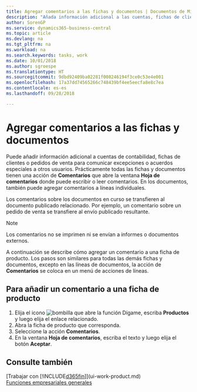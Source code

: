 ```yaml
---
title: Agregar comentarios a las fichas y documentos | Documentos de Microsoft
description: "Añada información adicional a las cuentas, fichas de clientes o pedidos de ventas para comunicar acuerdos, como un precio especial o un método de entrega, a otros usuarios."
author: SorenGP
ms.service: dynamics365-business-central
ms.topic: article
ms.devlang: na
ms.tgt_pltfrm: na
ms.workload: na
ms.search.keywords: tasks, work
ms.date: 10/01/2018
ms.author: sgroespe
ms.translationtype: HT
ms.sourcegitcommit: 9dbd92409ba02281f008246194f3ce0c53e4e001
ms.openlocfilehash: 17a37dd74565266c748439bf4ee5eecfa8e8c7ea
ms.contentlocale: es-es
ms.lasthandoff: 09/28/2018

---
```

# <a name="add-comments-to-cards-and-documents"></a>Agregar comentarios a las fichas y documentos
Puede añadir información adicional a cuentas de contabilidad, fichas de clientes o pedidos de venta para comunicar excepciones o acuerdos especiales a otros usuarios.
Prácticamente todas las fichas y documentos tienen una acción de **Comentarios** que abre la ventana **Hoja de comentarios** donde puede escribir o leer comentarios. En los documentos, también puede agregar comentarios a líneas individuales.

Los comentarios sobre los documentos en curso se transfieren al documento publicado relacionado. Por ejemplo, un comentario sobre un pedido de venta se transfiere al envío publicado resultante.

> [!NOTE]
> Los comentarios no se imprimen ni se envían a informes o documentos externos.

A continuación se describe cómo agregar un comentario a una ficha de producto. Los pasos son similares para todas las demás fichas y documentos, excepto en las líneas de documentos, la acción de **Comentarios** se coloca en un menú de acciones de líneas.

## <a name="to-add-a-comments-to-an-item-card"></a>Para añadir un comentario a una ficha de producto
1. Elija el icono ![bombilla que abre la función Dígame](media/ui-search/search_small.png "Dígame que desea hacer"), escriba **Productos** y luego elija el enlace relacionado.
2. Abra la ficha de producto que corresponda.
3. Seleccione la acción **Comentarios**.
4. En la ventana **Hoja de comentarios**, escriba el texto y luego elija el botón **Aceptar**.

## <a name="see-also"></a>Consulte también
[Trabajar con [!INCLUDE[d365fin](includes/d365fin_md.md)]](ui-work-product.md)  
[Funciones empresariales generales](ui-across-business-areas.md)

